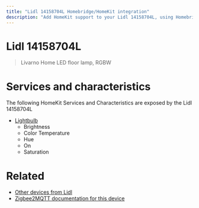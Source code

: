 ```yaml
---
title: "Lidl 14158704L Homebridge/HomeKit integration"
description: "Add HomeKit support to your Lidl 14158704L, using Homebridge, Zigbee2MQTT and homebridge-z2m."
---
```

<!---
This file has been GENERATED using src/docgen/docgen.ts
DO NOT EDIT THIS FILE MANUALLY!
-->
# Lidl 14158704L
> Livarno Home LED floor lamp, RGBW


# Services and characteristics
The following HomeKit Services and Characteristics are exposed by
the Lidl 14158704L

* [Lightbulb](../../light.md)
  * Brightness
  * Color Temperature
  * Hue
  * On
  * Saturation


# Related
* [Other devices from Lidl](../index.md#lidl)
* [Zigbee2MQTT documentation for this device](https://www.zigbee2mqtt.io/devices/14158704L.html)